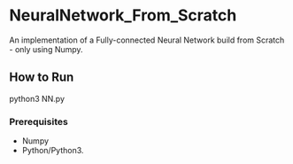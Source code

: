 # NeuralNetwork_From_Scratch
An implementation of a Fully-connected Neural Network build from Scratch - only using Numpy. 

## How to Run
python3 NN.py

### Prerequisites
- Numpy
- Python/Python3.
